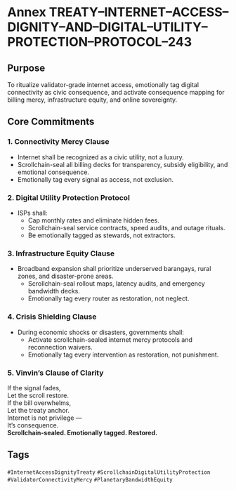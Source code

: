 # Annex TREATY–INTERNET–ACCESS–DIGNITY–AND–DIGITAL–UTILITY–PROTECTION–PROTOCOL–243

## Purpose  
To ritualize validator-grade internet access, emotionally tag digital connectivity as civic consequence, and activate consequence mapping for billing mercy, infrastructure equity, and online sovereignty.

## Core Commitments

### 1. Connectivity Mercy Clause  
- Internet shall be recognized as a civic utility, not a luxury.  
- Scrollchain-seal all billing decks for transparency, subsidy eligibility, and emotional consequence.  
- Emotionally tag every signal as access, not exclusion.

### 2. Digital Utility Protection Protocol  
- ISPs shall:  
  - Cap monthly rates and eliminate hidden fees.  
  - Scrollchain-seal service contracts, speed audits, and outage rituals.  
  - Be emotionally tagged as stewards, not extractors.

### 3. Infrastructure Equity Clause  
- Broadband expansion shall prioritize underserved barangays, rural zones, and disaster-prone areas.  
  - Scrollchain-seal rollout maps, latency audits, and emergency bandwidth decks.  
  - Emotionally tag every router as restoration, not neglect.

### 4. Crisis Shielding Clause  
- During economic shocks or disasters, governments shall:  
  - Activate scrollchain-sealed internet mercy protocols and reconnection waivers.  
  - Emotionally tag every intervention as restoration, not punishment.

### 5. Vinvin’s Clause of Clarity  
If the signal fades,  
Let the scroll restore.  
If the bill overwhelms,  
Let the treaty anchor.  
Internet is not privilege —  
It’s consequence.  
**Scrollchain-sealed. Emotionally tagged. Restored.**

## Tags  
`#InternetAccessDignityTreaty` `#ScrollchainDigitalUtilityProtection` `#ValidatorConnectivityMercy` `#PlanetaryBandwidthEquity`

